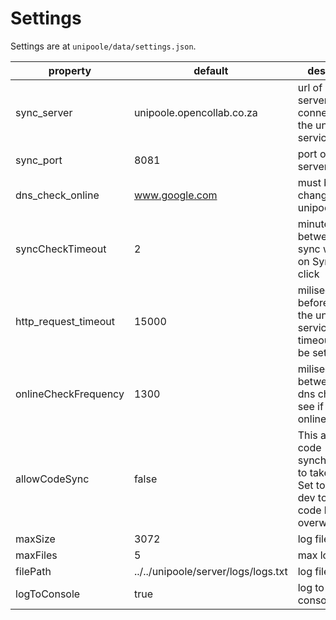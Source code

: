 # Settings
Settings are at `unipoole/data/settings.json`.

|property            |default                              |description |
|--------------------|-------------------------------------|-------------|
|sync_server         | unipoole.opencollab.co.za           | url of sync server to connect to - the unipoole-service server|
|sync_port           | 8081                                | port of unipoole server|
|dns_check_online    | www.google.com                      | must be changed to the unipoole server|
syncCheckTimeout     | 2                                   | minutes in between when sync will be run on Sync Now click
http_request_timeout | 15000                               | miliseconds before calls to the unipoole service will timeout - can be set higher
onlineCheckFrequency | 1300                                | miliseconds in between the dns check to see if tool is online
allowCodeSync        | false                               | This allows tool code synchronization to take place. Set to false for dev to avoid code being overwriten |
maxSize              | 3072                                | log file size|
maxFiles             | 5                                   | max log files|
filePath             | ../../unipoole/server/logs/logs.txt | log file path|
logToConsole         | true                                | log to node console|
